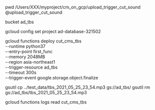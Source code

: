 pwd
/Users/XXX/myproject/cm_on_gcp/upload_trigger_cut_sound
@upload_trigger_cut_sound

bucket ad_tbs

gcloud config set project ad-database-321502

gcloud functions deploy cut_cms_tbs \
--runtime python37 \
--entry-point first_func \
--memory 2048MB \
--region asia-northeast1 \
--trigger-resource ad_tbs \
--timeout 300s \
--trigger-event google.storage.object.finalize

gsutil cp ../test_data/tbs_2021_05_25_23_54.mp3 gs://ad_tbs/
gsutil rm gs://ad_tbs/tbs_2021_05_25_23_54.mp3

gcloud functions logs read cut_cms_tbs

